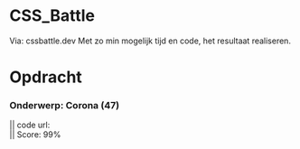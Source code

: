 # CSS_Battle
Via: cssbattle.dev  Met zo min mogelijk tijd en code, het resultaat realiseren.

# Opdracht

### Onderwerp: Corona (47)
|| code url:  
|| Score: 99%  
